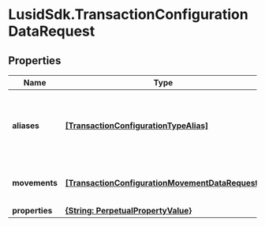 # LusidSdk.TransactionConfigurationDataRequest

## Properties
Name | Type | Description | Notes
------------ | ------------- | ------------- | -------------
**aliases** | [**[TransactionConfigurationTypeAlias]**](TransactionConfigurationTypeAlias.md) | List of transaction codes that map to this specific transaction model | 
**movements** | [**[TransactionConfigurationMovementDataRequest]**](TransactionConfigurationMovementDataRequest.md) | Movement data for the transaction code | 
**properties** | [**{String: PerpetualPropertyValue}**](PerpetualPropertyValue.md) |  | [optional] 


